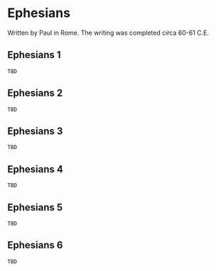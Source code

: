 # Ephesians

Written by Paul in Rome. The writing was completed circa 60-61 C.E.

## Ephesians 1

```
TBD
```


## Ephesians 2

```
TBD
```


## Ephesians 3

```
TBD
```


## Ephesians 4

```
TBD
```


## Ephesians 5

```
TBD
```


## Ephesians 6

```
TBD
```



